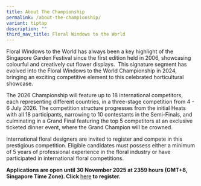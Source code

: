 ```yaml
---
title: About The Championship
permalink: /about-the-championship/
variant: tiptap
description: ""
third_nav_title: Floral Windows to the World
---
```

<p>Floral Windows to the World has always been a key highlight of the Singapore
Garden Festival since the first edition held in 2006, showcasing colourful
and creatively cut flower displays. &nbsp;This signature segment has evolved
into the Floral Windows to the World Championship in 2024, bringing an
exciting competitive element to this celebrated horticultural showcase.</p>
<p>The 2026 Championship will feature up to 18 international competitors,
each representing different countries, in a three-stage competition from
4 - 6 July 2026. The competition structure progresses from the initial
Heats with all 18 participants, narrowing to 10 contestants in the Semi-Finals,
and culminating in a Grand Final featuring the top 5 competitors at an
exclusive ticketed dinner event, where the Grand Champion will be crowned.</p>
<p>International floral designers are invited to register and compete in
this prestigious competition. Eligible candidates must possess either a
minimum of 5 years of professional experience in the floral industry or
have participated in international floral competitions.</p>
<p><strong>Applications are open until 30 November 2025 at 2359 hours (GMT+8, Singapore Time Zone). Click </strong>
<a href="https:/go.gov.sg/fwwc2026" rel="noopener nofollow" target="_blank">here</a><strong> to register.</strong>
</p>